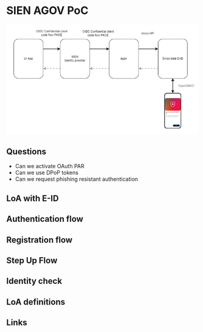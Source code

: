 # SIEN AGOV PoC


![Architecture](https://github.com/damienbod/sien-agov-poc/blob/main/images/architecture.drawio.png)

## Questions 

- Can we activate OAuth PAR
- Can we use DPoP tokens
- Can we request phishing resistant authentication

## LoA with E-ID

## Authentication flow

## Registration flow

## Step Up Flow

## Identity check

## LoA definitions

## Links